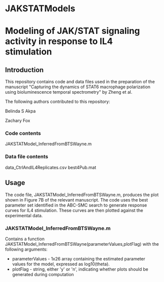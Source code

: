 # JAKSTATModels
# Modeling of JAK/STAT signaling activity in response to IL4 stimulation

## Introduction
This repository contains code and data files used in the preparation of the manuscript "Capturing the dynamics of STAT6 macrophage polarization using bioluminescence temporal spectrometry" by Zheng et al.

The following authors contributed to this repository:

Belinda S Akpa

Zachary Fox

### Code contents
JAKSTATModel_InferredFromBTSWayne.m

### Data file contents
data_CtrlAndIL4Replicates.csv
best4Pub.mat

## Usage
The code file, JAKSTATModel_InferredFromBTSWayne.m, produces the plot shown in Figure 7B of the relevant manuscript. The code uses the best parameter set identified in the ABC-SMC search to generate response curves for IL4 stimulation.  These curves are then plotted against the experimental data.  

### JAKSTATModel_InferredFromBTSWayne.m
Contains a function JAKSTATModel_InferredFromBTSWayne(parameterValues,plotFlag) with the following arguments:
- parameterValues - 1x26 array containing the estimated parameter values for the model, expressed as log10(theta).
- plotFlag - string, either 'y' or 'n', indicating whether plots should be generated during computation
